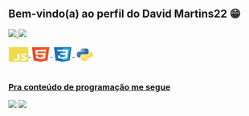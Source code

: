 ## Bem-vindo(a) ao perfil do David Martins22 😁

 <div>
   <a href="https://github.com/David Martins22">
   <img height="180em" src="https://github-readme-stats.vercel.app/api?username=David Martins22&show_icons=true&theme=tokyonight&include_all_commits=true&count_private=true"/>
   <img height="180em" src="https://github-readme-stats.vercel.app/api/top-langs/?username=David Martins22&layout=compact&langs_count=6&theme=tokyonight"/>
</div>
    
<div style="display: inline_block"><br>
  <img align="center" alt="Js" height="30" width="40" src="https://raw.githubusercontent.com/devicons/devicon/master/icons/javascript/javascript-plain.svg">
  <img align="center" alt="HTML" height="30" width="40" src="https://raw.githubusercontent.com/devicons/devicon/master/icons/html5/html5-original.svg">
  <img align="center" alt="CSS" height="30" width="40" src="https://raw.githubusercontent.com/devicons/devicon/master/icons/css3/css3-original.svg">
  <img align="center" alt="Python" height="30" width="40" src="https://raw.githubusercontent.com/devicons/devicon/master/icons/python/python-original.svg">
</div>
 
<br>
 
### Pra conteúdo de programação me segue 
 
<div> 
  <a href="https://instagram.com/David Martins22" target="_blank"><img src="https://www.instagram.com/" target="_blank"></a>
  <a href="https://www.linkedin.com/in/ricardohdias" target="_blank"><img src="https://www.linkedin.com/feed/?trk=guest_homepage-basic_nav-header-signin" target="_blank"></a>
</div>
